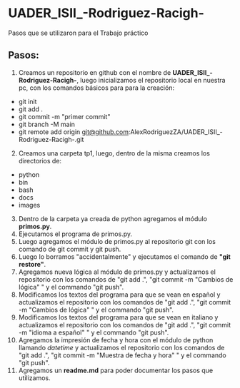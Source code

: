 # UADER_ISII_-Rodriguez-Racigh-
Pasos que se utilizaron para el Trabajo práctico
## Pasos:
1) Creamos un repositorio en github con el nombre de **UADER_ISII_-Rodriguez-Racigh-**, luego inicializamos el repositorio local en nuestra pc, con los comandos básicos para para la creación: 
* git init 
* git add .
* git commit -m "primer commit"
* git branch -M main
* git remote add origin git@github.com:AlexRodriguezZA/UADER_ISII_-Rodriguez-Racigh-.git
2) Creamos una carpeta tp1, luego, dentro de la misma creamos los directorios de:
* python
* bin
* bash
* docs
* images
3) Dentro de la carpeta ya creada de python agregamos el módulo **primos.py**.
4) Ejecutamos el programa de primos.py.
5) Luego agregamos el módulo de primos.py al repositorio git con los comando de git commit y git push.
6) Luego lo borramos "accidentalmente" y ejecutamos el comando de **"git restore"**.
7) Agregamos nueva lógica al módulo de primos.py y actualizamos el repositorio con los comandos de "git add .", "git commit -m "Cambios de lógica" " y el commando "git push".
8) Modificamos los textos del programa para que se vean en español y actualizamos el repositorio con los comandos de "git add .", "git commit -m "Cambios de lógica" " y el commando "git push".
9) Modificamos los textos del programa para que se vean en italiano y actualizamos el repositorio con los comandos de "git add .", "git commit -m "idioma a español" " y el commando "git push".
10) Agregamos la impresión de fecha y hora con el módulo de python llamando *datetime* y actualizamos el repositorio con los comandos de "git add .", "git commit -m "Muestra de fecha y hora" " y el commando "git push".
11) Agregamos un **readme.md** para poder documentar los pasos que utilizamos.   
